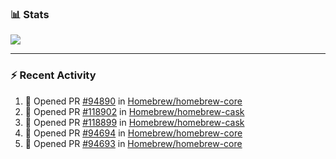 ### :bar_chart: Stats

<a href="#">
  <img align="center" src="https://github-readme-stats.vercel.app/api?username=tuzi3040&show_icons=true&theme=dark" />
</a>

---

### :zap: Recent Activity

<!--START_SECTION:activity-->
1. 💪 Opened PR [#94890](https://github.com/Homebrew/homebrew-core/pull/94890) in [Homebrew/homebrew-core](https://github.com/Homebrew/homebrew-core)
2. 💪 Opened PR [#118902](https://github.com/Homebrew/homebrew-cask/pull/118902) in [Homebrew/homebrew-cask](https://github.com/Homebrew/homebrew-cask)
3. 💪 Opened PR [#118899](https://github.com/Homebrew/homebrew-cask/pull/118899) in [Homebrew/homebrew-cask](https://github.com/Homebrew/homebrew-cask)
4. 💪 Opened PR [#94694](https://github.com/Homebrew/homebrew-core/pull/94694) in [Homebrew/homebrew-core](https://github.com/Homebrew/homebrew-core)
5. 💪 Opened PR [#94693](https://github.com/Homebrew/homebrew-core/pull/94693) in [Homebrew/homebrew-core](https://github.com/Homebrew/homebrew-core)
<!--END_SECTION:activity-->
